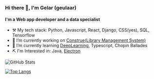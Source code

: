 ### Hi there 👋, I'm Gelar (geulaar)

<!--
**gelargew/gelargew** is a ✨ _special_ ✨ repository because its `README.md` (this file) appears on your GitHub profile.

Here are some ideas to get you started:


- 👯 I’m looking to collaborate on ...
- 🤔 I’m looking for help with ...
- 💬 Ask me about ...
- 📫 How to reach me: ...
- 😄 Pronouns: ...
- ⚡ Fun fact: ...
-->

#### I'm a Web app developer and a data specialist

- ⚒️ My tech stack: Python, Javascript, React, Django, CSS(yes), SQL, Tensorflow
- 🔭 I’m currently working on [Construe(Library Management System)](https://github.com/gelargew/construe)
- 🌱 I’m currently learning [DeepLearning](https://www.deeplearning.ai/), Typescript, Chopin Ballades
- ⛏ I'm Interested in: Java, [Electron](https://www.electronjs.org/)

<p><img src="https://github-readme-stats.vercel.app/api?username=gelargew&amp;show_icons=true&theme=react&hide_border=true" alt="GitHub Stats"></p>

[![Top Langs](https://github-readme-stats.vercel.app/api/top-langs/?username=gelargew&layout=compact&theme=react&hide_border=true)](https://github.com/gelargew)
